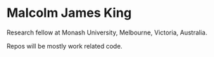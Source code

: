 # Malcolm James King

Research fellow at Monash University, Melbourne, Victoria, Australia.

Repos will be mostly work related code.

<!---
malcolmking/malcolmking is a ✨ special ✨ repository because its `README.md` (this file) appears on your GitHub profile.
You can click the Preview link to take a look at your changes.
--->
